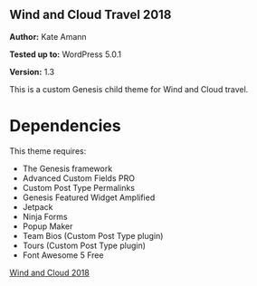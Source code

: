 ## Wind and Cloud Travel 2018

**Author:** Kate Amann

**Tested up to:** WordPress 5.0.1

**Version:** 1.3 

This is a custom Genesis child theme for Wind and Cloud travel.

# Dependencies
This theme requires:

- The Genesis framework
- Advanced Custom Fields PRO
- Custom Post Type Permalinks
- Genesis Featured Widget Amplified
- Jetpack
- Ninja Forms
- Popup Maker
- Team Bios (Custom Post Type plugin)
- Tours (Custom Post Type plugin)
- Font Awesome 5 Free


[Wind and Cloud 2018](https://github.com/kateamann/windandcloud2018)
